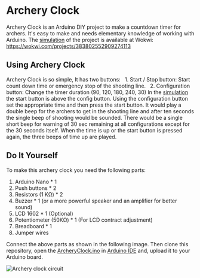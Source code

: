 Archery Clock
======
Archery Clock is an Arduino DIY project to make a countdown timer for archers. It's easy to make and needs elementary knowledge of working with Arduino. The [simulation] of the project is available at Wokwi:
https://wokwi.com/projects/383802552909274113

Using Archery Clock
------
Archery Clock is so simple, It has two buttons: 
  1. Start / Stop button: Start count down time or emergency stop of the shooting line.
  2. Configuration button: Change the timer duration (90, 120, 180, 240, 30)
In the [simulation] the start button is above the config button.
Using the configuration button set the appropriate time and then press the start button. It would play a double beep for the archers to get in the shooting line and after ten seconds the single beep of shooting would be sounded.
There would be a single short beep for warning of 30 sec remaining at all configurations except for the 30 seconds itself.
When the time is up or the start button is pressed again, the three beeps of time up are played.

Do It Yourself
------
To make this archery clock you need the following parts:
1. Arduino Nano * 1
2. Push buttons * 2
3. Resistors (1 KΩ) * 2
4. Buzzer * 1 (or a more powerful speaker and an amplifier for better sound)
5. LCD 1602 * 1 (Optional)
6. Potentiometer (50KΩ) * 1 (For LCD contract adjustment)
7. Breadboard * 1
8. Jumper wires

Connect the above parts as shown in the following image. Then clone this repository, open the [ArcheryClock.ino] in [Arduino IDE] and, upload it to your Arduino board.

![Archery clock circuit](https://raw.githubusercontent.com/Jooti/ArtcheryClock/main/Diagram.png)




[simulation]: https://wokwi.com/projects/383802552909274113
[Arduino IDE]: https://www.arduino.cc/en/software
[ArcheryClock.ino]: https://github.com/Jooti/ArtcheryClock/blob/main/ArcheryClock.ino